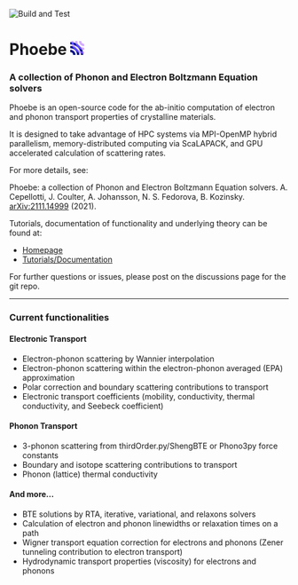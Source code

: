 ![Build and Test](https://github.com/mir-group/phoebe/workflows/Build%20and%20Test/badge.svg)

# Phoebe <img src="doc/sphinx/source/_static/icon.png" width="25"/>

### A collection of Phonon and Electron Boltzmann Equation solvers

Phoebe is an open-source code for the ab-initio computation of electron and phonon transport properties of crystalline materials.

It is designed to take advantage of HPC systems via MPI-OpenMP hybrid parallelism, memory-distributed computing via ScaLAPACK, and GPU accelerated calculation of scattering rates.

For more details, see:

Phoebe: a collection of Phonon and Electron Boltzmann Equation solvers.
A. Cepellotti, J. Coulter, A. Johansson, N. S. Fedorova, B. Kozinsky.
[arXiv:2111.14999](https://arxiv.org/abs/2111.14999) (2021).

Tutorials, documentation of functionality and underlying theory can be found at:
  * [Homepage](https://mir-group.github.io/phoebe/)
  * [Tutorials/Documentation](https://phoebe.readthedocs.io/en/develop/introduction.html)

For further questions or issues, please post on the discussions page for the git repo.

-------------------------
### Current functionalities
#### Electronic Transport

   * Electron-phonon scattering by Wannier interpolation
   * Electron-phonon scattering within the electron-phonon averaged (EPA) approximation
   * Polar correction and boundary scattering contributions to transport
   * Electronic transport coefficients (mobility, conductivity, thermal conductivity, and Seebeck coefficient)

#### Phonon Transport

   * 3-phonon scattering from thirdOrder.py/ShengBTE or Phono3py force constants
   * Boundary and isotope scattering contributions to transport
   * Phonon (lattice) thermal conductivity

#### And more...

   * BTE solutions by RTA, iterative, variational, and relaxons solvers
   * Calculation of electron and phonon linewidths or relaxation times on a path
   * Wigner transport equation correction for electrons and phonons (Zener tunneling contribution to electron transport)
   * Hydrodynamic transport properties (viscosity) for electrons and phonons

